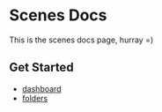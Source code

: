 # Scenes Docs

This is the scenes docs page, hurray =)

## Get Started
* [dashboard](dashboard.md)
* [folders](folders.md)